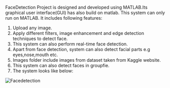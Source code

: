 FaceDetection Project is designed and developed using MATLAB.Its graphical user interface(GUI) has also build on matlab. This system can only run on MATLAB. It includes following features:
1. Upload any image.
2. Apply different filters, image enhancement and edge detection techniques to detect face.
3. This system can also perform real-time face detection.
4. Apart from face detection, system can also detect facial parts e.g eyes,nose,mouth etc.
5. Images folder include images from dataset taken from Kaggle website.
6. This system can also detect faces in groupfie.
7. The system looks like below:
   <br>


![Facedetection](https://github.com/AyeshaMalikAyesha/FaceDetection/assets/142585571/4af02ac9-fbc3-41cf-8637-78a49a261c02)
